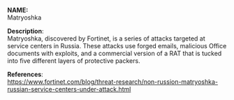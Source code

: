 **NAME:**  
Matryoshka  

**Description**:   
Matryoshka, discovered by Fortinet, is a series of attacks targeted at service centers in Russia. These attacks use forged emails, malicious Office documents with exploits, and a commercial version of a RAT that is tucked into five different layers of protective packers.

**References**:  
https://www.fortinet.com/blog/threat-research/non-russion-matryoshka-russian-service-centers-under-attack.html  